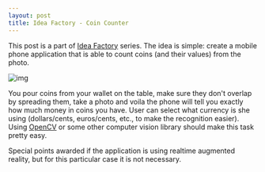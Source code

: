 ```yaml
---
layout: post
title: Idea Factory - Coin Counter
---
```


This post is a part of [Idea Factory](/idea-factory/) series. The idea is simple: create a mobile phone application that is able to count coins (and their values) from the photo.

![img](/assets/idea-coincounter.jpg)

You pour coins from your wallet on the table, make sure they don't overlap by spreading them, take a photo and voila
the phone will tell you exactly how much money in coins you have. User can select what currency is she using
(dollars/cents, euros/cents, etc., to make the recognition easier). Using [OpenCV](http://opencv.org/) or some
other computer vision library should make this task pretty easy.

Special points awarded if the application is using realtime augmented reality, but for this particular case it is not necessary.
